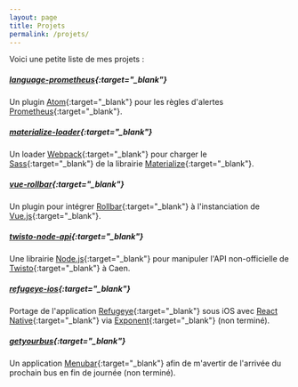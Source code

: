 ```yaml
---
layout: page
title: Projets
permalink: /projets/
---
```


Voici une petite liste de mes projets :

##### [language-prometheus](https://github.com/Zevran/language-prometheus){:target="_blank"}
Un plugin [Atom](https://atom.io/){:target="_blank"} pour les règles d'alertes [Prometheus](https://prometheus.io/){:target="_blank"}.

##### [materialize-loader](https://github.com/Zevran/materialize-loader){:target="_blank"}
Un loader [Webpack](https://webpack.js.org/){:target="_blank"} pour charger le [Sass](https://sass-lang.com/){:target="_blank"} de la librairie [Materialize](http://materializecss.com/){:target="_blank"}.

##### [vue-rollbar](https://github.com/Zevran/vue-rollbar){:target="_blank"}
Un plugin pour intégrer [Rollbar](https://rollbar.com/){:target="_blank"} à l'instanciation de [Vue.js](http://vuejs.org/){:target="_blank"}.

##### [twisto-node-api](https://github.com/Zevran/twisto-node-api){:target="_blank"}
Une librairie [Node.js](https://nodejs.org/en/){:target="_blank"} pour manipuler l'API non-officielle de [Twisto](http://www.twisto.fr/){:target="_blank"} à Caen.

##### [refugeye-ios](https://github.com/Zevran/refugeye-ios){:target="_blank"}
Portage de l'application [Refugeye](http://refugeye.com/){:target="_blank"} sous iOS avec [React Native](https://facebook.github.io/react-native/){:target="_blank"} via [Exponent](https://expo.io/){:target="_blank"} (non terminé).

##### [getyourbus](https://github.com/Zevran/getyourbus){:target="_blank"}
Un application [Menubar](https://github.com/maxogden/menubar){:target="_blank"} afin de m'avertir de l'arrivée du prochain bus en fin de journée (non terminé).
